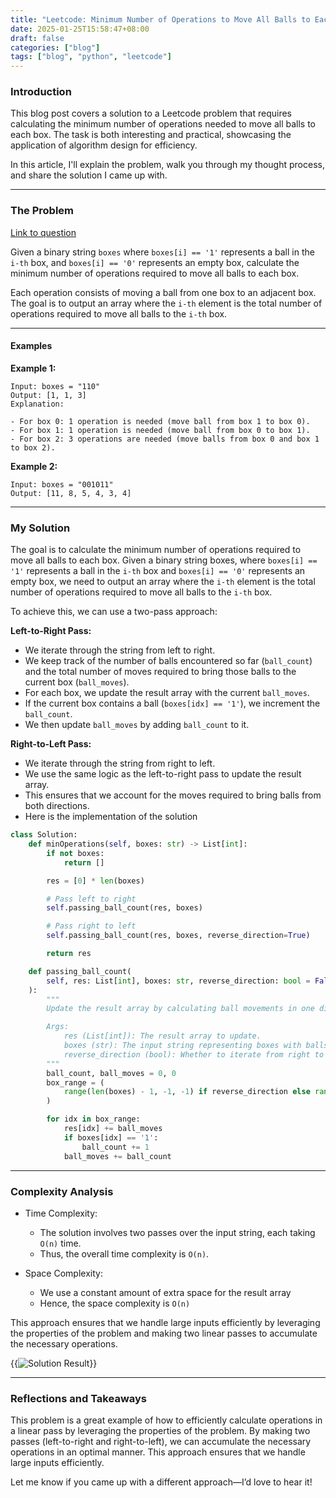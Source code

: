 ```yaml
---
title: "Leetcode: Minimum Number of Operations to Move All Balls to Each Box"
date: 2025-01-25T15:58:47+08:00
draft: false
categories: ["blog"]
tags: ["blog", "python", "leetcode"]
---
```


### Introduction

This blog post covers a solution to a Leetcode problem that requires calculating the minimum number of operations needed to move all balls to each box. The task is both interesting and practical, showcasing the application of algorithm design for efficiency.

In this article, I'll explain the problem, walk you through my thought process, and share the solution I came up with.

---

### The Problem

[Link to question](https://leetcode.com/problems/minimum-number-of-operations-to-move-all-balls-to-each-box)

Given a binary string `boxes` where `boxes[i] == '1'` represents a ball in the `i-th` box, and `boxes[i] == '0'` represents an empty box, calculate the minimum number of operations required to move all balls to each box.

Each operation consists of moving a ball from one box to an adjacent box. The goal is to output an array where the `i-th` element is the total number of operations required to move all balls to the `i-th` box.

---

#### Examples

**Example 1:**

```raw
Input: boxes = "110"
Output: [1, 1, 3]
Explanation:

- For box 0: 1 operation is needed (move ball from box 1 to box 0).
- For box 1: 1 operation is needed (move ball from box 0 to box 1).
- For box 2: 3 operations are needed (move balls from box 0 and box 1 to box 2).
```

**Example 2:**

```raw
Input: boxes = "001011"
Output: [11, 8, 5, 4, 3, 4]
```

---

### My Solution

The goal is to calculate the minimum number of operations required to move all balls to each box. Given a binary string boxes, where `boxes[i] == '1'` represents a ball in the `i-th` box and `boxes[i] == '0'` represents an empty box, we need to output an array where the `i-th` element is the total number of operations required to move all balls to the `i-th` box.

To achieve this, we can use a two-pass approach:

**Left-to-Right Pass:**

* We iterate through the string from left to right.
* We keep track of the number of balls encountered so far (`ball_count`) and the total number of moves required to bring those balls to the current box (`ball_moves`).
* For each box, we update the result array with the current `ball_moves`.
* If the current box contains a ball (`boxes[idx] == '1'`), we increment the `ball_count`.
* We then update `ball_moves` by adding `ball_count` to it.

**Right-to-Left Pass:**

* We iterate through the string from right to left.
* We use the same logic as the left-to-right pass to update the result array.
* This ensures that we account for the moves required to bring balls from both directions.
* Here is the implementation of the solution

```python
class Solution:
    def minOperations(self, boxes: str) -> List[int]:
        if not boxes:
            return []

        res = [0] * len(boxes)

        # Pass left to right
        self.passing_ball_count(res, boxes)

        # Pass right to left
        self.passing_ball_count(res, boxes, reverse_direction=True)

        return res

    def passing_ball_count(
        self, res: List[int], boxes: str, reverse_direction: bool = False
    ):
        """
        Update the result array by calculating ball movements in one direction.

        Args:
            res (List[int]): The result array to update.
            boxes (str): The input string representing boxes with balls.
            reverse_direction (bool): Whether to iterate from right to left.
        """
        ball_count, ball_moves = 0, 0
        box_range = (
            range(len(boxes) - 1, -1, -1) if reverse_direction else range(len(boxes))
        )

        for idx in box_range:
            res[idx] += ball_moves
            if boxes[idx] == '1':
                ball_count += 1
            ball_moves += ball_count
```

---

### Complexity Analysis

* Time Complexity:
  * The solution involves two passes over the input string, each taking `O(n)` time.
  * Thus, the overall time complexity is `O(n)`.

* Space Complexity:
  * We use a constant amount of extra space for the result array
  * Hence, the space complexity is `O(n)`

This approach ensures that we handle large inputs efficiently by leveraging the properties of the problem and making two linear passes to accumulate the necessary operations.

{{<image src="https://i.ibb.co/TvPQCHx/leetcode-passing-ball-count.jpg" alt="Solution Result" position="center">}}

---

### Reflections and Takeaways

This problem is a great example of how to efficiently calculate operations in a linear pass by leveraging the properties of the problem. By making two passes (left-to-right and right-to-left), we can accumulate the necessary operations in an optimal manner. This approach ensures that we handle large inputs efficiently.

Let me know if you came up with a different approach—I’d love to hear it!
